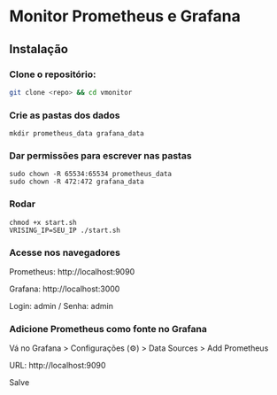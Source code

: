 # Monitor Prometheus e Grafana

## Instalação

### Clone o repositório:
```bash
git clone <repo> && cd vmonitor
```

### Crie as pastas dos dados
```
mkdir prometheus_data grafana_data
```

### Dar permissões para escrever nas pastas
```
sudo chown -R 65534:65534 prometheus_data
sudo chown -R 472:472 grafana_data
```

### Rodar
```
chmod +x start.sh
VRISING_IP=SEU_IP ./start.sh
```

### Acesse nos navegadores
Prometheus: http://localhost:9090

Grafana: http://localhost:3000

Login: admin / Senha: admin


### Adicione Prometheus como fonte no Grafana
Vá no Grafana > Configurações (⚙️) > Data Sources > Add Prometheus

URL: http://localhost:9090

Salve